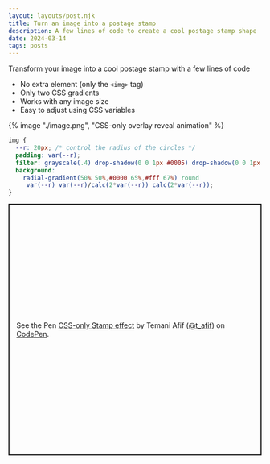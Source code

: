 ```yaml
---
layout: layouts/post.njk
title: Turn an image into a postage stamp
description: A few lines of code to create a cool postage stamp shape
date: 2024-03-14
tags: posts
---
```


Transform your image into a cool postage stamp with a few lines of code
* No extra element (only the `<img>` tag)
* Only two CSS gradients
* Works with any image size
* Easy to adjust using CSS variables


{% image "./image.png", "CSS-only overlay reveal animation" %}

```css
img {
  --r: 20px; /* control the radius of the circles */
  padding: var(--r);
  filter: grayscale(.4) drop-shadow(0 0 1px #0005) drop-shadow(0 0 1px #0005);
  background: 
    radial-gradient(50% 50%,#0000 65%,#fff 67%) round 
     var(--r) var(--r)/calc(2*var(--r)) calc(2*var(--r));
}
```

<p class="codepen" data-height="500" data-default-tab="result" data-slug-hash="gOXxvgM" data-preview="true" data-user="t_afif" style="height: 500px; box-sizing: border-box; display: flex; align-items: center; justify-content: center; border: 2px solid; margin: 1em 0; padding: 1em;">
  <span>See the Pen <a href="https://codepen.io/t_afif/pen/gOXxvgM">
  CSS-only Stamp effect</a> by Temani Afif (<a href="https://codepen.io/t_afif">@t_afif</a>)
  on <a href="https://codepen.io">CodePen</a>.</span>
</p>
<script async src="https://cpwebassets.codepen.io/assets/embed/ei.js"></script>
